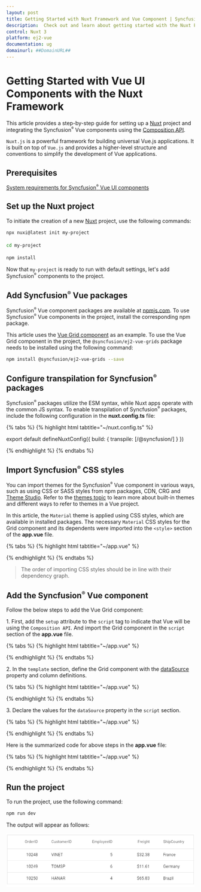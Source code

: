 ```yaml
---
layout: post
title: Getting Started with Nuxt Framework and Vue Component | Syncfusion
description:  Check out and learn about getting started with the Nuxt Framework and Vue Component of Syncfusion Essential JS 2 and more details.
control: Nuxt 3 
platform: ej2-vue
documentation: ug
domainurl: ##DomainURL##
---
```


# Getting Started with Vue UI Components with the Nuxt Framework

This article provides a step-by-step guide for setting up a [Nuxt](https://nuxt.com/) project and integrating the Syncfusion<sup style="font-size:70%">&reg;</sup> Vue components using the [Composition API](https://vuejs.org/guide/introduction.html#composition-api).

`Nuxt.js` is a powerful framework for building universal Vue.js applications. It is built on top of `Vue.js` and provides a higher-level structure and conventions to simplify the development of Vue applications.

## Prerequisites

[System requirements for Syncfusion<sup style="font-size:70%">&reg;</sup> Vue UI components](../system-requirements)

## Set up the Nuxt project

To initiate the creation of a new [Nuxt](https://nuxt.com/) project, use the following commands:

```bash
npx nuxi@latest init my-project

cd my-project

npm install
```

Now that `my-project` is ready to run with default settings, let's add Syncfusion<sup style="font-size:70%">&reg;</sup> components to the project.

## Add Syncfusion<sup style="font-size:70%">&reg;</sup> Vue packages

Syncfusion<sup style="font-size:70%">&reg;</sup> Vue component packages are available at [npmjs.com](https://www.npmjs.com/search?q=ej2-vue). To use Syncfusion<sup style="font-size:70%">&reg;</sup> Vue components in the project, install the corresponding npm package.

This article uses the [Vue Grid component](https://www.syncfusion.com/vue-components/vue-grid) as an example. To use the Vue Grid component in the project, the `@syncfusion/ej2-vue-grids` package needs to be installed using the following command:

```bash
npm install @syncfusion/ej2-vue-grids --save
```

## Configure transpilation for Syncfusion<sup style="font-size:70%">&reg;</sup> packages

Syncfusion<sup style="font-size:70%">&reg;</sup> packages utilize the ESM syntax, while Nuxt apps operate with the common JS syntax. To enable transpilation of Syncfusion<sup style="font-size:70%">&reg;</sup> packages, include the following configuration in the **nuxt.config.ts** file:

{% tabs %}
{% highlight html tabtitle="~/nuxt.config.ts" %}

export default defineNuxtConfig({
  build: {
    transpile: [/@syncfusion/]
  }
})

{% endhighlight %}
{% endtabs %}

## Import Syncfusion<sup style="font-size:70%">&reg;</sup> CSS styles

You can import themes for the Syncfusion<sup style="font-size:70%">&reg;</sup> Vue component in various ways, such as using CSS or SASS styles from npm packages, CDN, CRG and [Theme Studio](https://ej2.syncfusion.com/vue/documentation/appearance/theme-studio/). Refer to the [themes topic](https://ej2.syncfusion.com/vue/documentation/appearance/theme/) to learn more about built-in themes and different ways to refer to themes in a Vue project.

In this article, the `Material` theme is applied using CSS styles, which are available in installed packages. The necessary `Material` CSS styles for the Grid component and its dependents were imported into the `<style>` section of the **app.vue** file.

{% tabs %}
{% highlight html tabtitle="~/app.vue" %}

<style>
  @import "./node_modules/@syncfusion/ej2-base/styles/material.css";
  @import "./node_modules/@syncfusion/ej2-buttons/styles/material.css";
  @import "./node_modules/@syncfusion/ej2-calendars/styles/material.css";
  @import "./node_modules/@syncfusion/ej2-dropdowns/styles/material.css";
  @import "./node_modules/@syncfusion/ej2-inputs/styles/material.css";
  @import "./node_modules/@syncfusion/ej2-navigations/styles/material.css";
  @import "./node_modules/@syncfusion/ej2-popups/styles/material.css";
  @import "./node_modules/@syncfusion/ej2-splitbuttons/styles/material.css";
  @import "./node_modules/@syncfusion/ej2-vue-grids/styles/material.css";
</style>

{% endhighlight %}
{% endtabs %}

> The order of importing CSS styles should be in line with their dependency graph.

## Add the Syncfusion<sup style="font-size:70%">&reg;</sup> Vue component

Follow the below steps to add the Vue Grid component:

1\. First, add the `setup` attribute to the `script` tag to indicate that Vue will be using the `Composition API`. And import the Grid component in the `script` section of the **app.vue** file.

{% tabs %}
{% highlight html tabtitle="~/app.vue" %}

<script setup>
  import { GridComponent as EjsGrid, ColumnsDirective as EColumns, ColumnDirective as EColumn } from '@syncfusion/ej2-vue-grids';
</script>

{% endhighlight %}
{% endtabs %}
   
2\. In the `template` section, define the Grid component with the [dataSource](https://ej2.syncfusion.com/vue/documentation/api/grid#datasource) property and column definitions.

{% tabs %}
{% highlight html tabtitle="~/app.vue" %}

<template>
  <ejs-grid :dataSource='data'>
    <e-columns>
      <e-column field='OrderID' width='100' textAlign="Right"></e-column>
      <e-column field='CustomerID' width='100'></e-column>
      <e-column field='EmployeeID' width='100' textAlign="Right"></e-column>
      <e-column field='Freight' width='100' format="C2" textAlign="Right"></e-column>
      <e-column field='ShipCountry' width='100'></e-column>
    </e-columns>
  </ejs-grid>
</template>

{% endhighlight %}
{% endtabs %}

3\. Declare the values for the `dataSource` property in the `script` section.

{% tabs %}
{% highlight html tabtitle="~/app.vue" %}

<script setup>
const data = [
  {
    OrderID: 10248, CustomerID: 'VINET', EmployeeID: 5, ShipCountry: 'France', Freight: 32.38 
  },
  {
    OrderID: 10249, CustomerID: 'TOMSP', EmployeeID: 6, ShipCountry: 'Germany', Freight: 11.61 
  },
  {
    OrderID: 10250, CustomerID: 'HANAR', EmployeeID: 4, ShipCountry: 'Brazil', Freight: 65.83 
  }
];
</script>

{% endhighlight %}
{% endtabs %}

Here is the summarized code for above steps in the **app.vue** file:

{% tabs %}
{% highlight html tabtitle="~/app.vue" %}

<template>
  <ejs-grid :dataSource='data'>
    <e-columns>
      <e-column field='OrderID' width='100' textAlign="Right"></e-column>
      <e-column field='CustomerID' width='100'></e-column>
      <e-column field='EmployeeID' width='100' textAlign="Right"></e-column>
      <e-column field='Freight' width='100' format="C2" textAlign="Right"></e-column>
      <e-column field='ShipCountry' width='100'></e-column>
    </e-columns>
  </ejs-grid>
</template>

<script setup>
import { GridComponent as EjsGrid, ColumnsDirective as EColumns, ColumnDirective as EColumn } from '@syncfusion/ej2-vue-grids';
const data = [
  {
    OrderID: 10248, CustomerID: 'VINET', EmployeeID: 5, ShipCountry: 'France', Freight: 32.38 
  },
  {
    OrderID: 10249, CustomerID: 'TOMSP', EmployeeID: 6, ShipCountry: 'Germany', Freight: 11.61 
  },
  {
    OrderID: 10250, CustomerID: 'HANAR', EmployeeID: 4, ShipCountry: 'Brazil', Freight: 65.83 
  }
];
</script>

<style>
@import "./node_modules/@syncfusion/ej2-base/styles/material.css";
@import "./node_modules/@syncfusion/ej2-buttons/styles/material.css";
@import "./node_modules/@syncfusion/ej2-calendars/styles/material.css";
@import "./node_modules/@syncfusion/ej2-dropdowns/styles/material.css";
@import "./node_modules/@syncfusion/ej2-inputs/styles/material.css";
@import "./node_modules/@syncfusion/ej2-navigations/styles/material.css";
@import "./node_modules/@syncfusion/ej2-popups/styles/material.css";
@import "./node_modules/@syncfusion/ej2-splitbuttons/styles/material.css";
@import "./node_modules/@syncfusion/ej2-vue-grids/styles/material.css";
</style>

{% endhighlight %}
{% endtabs %}

## Run the project

To run the project, use the following command:

```bash
npm run dev
```

The output will appear as follows:

![Nuxt sample output](../appearance/images/nuxt-3.png)